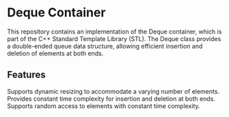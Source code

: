 # Deque Container
This repository contains an implementation of the Deque container, which is part of the C++ Standard Template Library (STL). 
The Deque class provides a double-ended queue data structure, allowing efficient insertion and deletion of elements at both ends.

## Features
Supports dynamic resizing to accommodate a varying number of elements.
Provides constant time complexity for insertion and deletion at both ends.
Supports random access to elements with constant time complexity.
